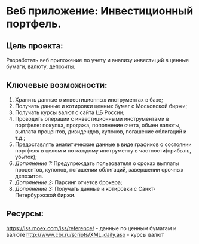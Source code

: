 # Веб приложение: Инвестиционный портфель.

## Цель проекта: 
Разработать веб приложение по учету и анализу инвестиций в ценные бумаги, валюту, депозиты.

## Ключевые возможности:
1. Хранить данные о инвестиционных инструментах в базе;
2. Получать данные и котировки ценных бумаг с Московской биржи;
3. Получать курсы валют с сайта ЦБ России;
4. Проводить операции с инвестиционными инструментами в портфеле: покупка, продажа, пополнение счета, обмен валюты, выплата процентов, дивидендов, купонов, погашение облигаций и т.д.;
5. Предоставлять аналитические данные в виде графиков о состоянии портфеля в целом и по каждому инструменту в частности(прибыль, убыток);
6. *Дополнение 1:* Предупреждать пользователя о сроках выплаты процентов, купонов, погашении облигаций, завершении срочных депозитов.
7. *Дополнение 2:* Парсинг отчетов брокера;
8. *Дополнение 3:* Получать данные и котировки с Санкт-Петербуржской биржи.

## Ресурсы:
https://iss.moex.com/iss/reference/ - данные по ценным бумагам и валюте
http://www.cbr.ru/scripts/XML_daily.asp - курсы валют
